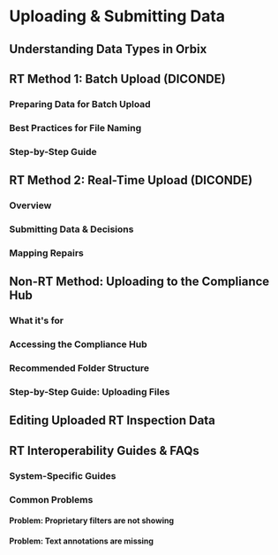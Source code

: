 # Uploading & Submitting Data

## Understanding Data Types in Orbix

## RT Method 1: Batch Upload (DICONDE)

### Preparing Data for Batch Upload

### Best Practices for File Naming

### Step-by-Step Guide

## RT Method 2: Real-Time Upload (DICONDE)

### Overview

### Submitting Data & Decisions

### Mapping Repairs

## Non-RT Method: Uploading to the Compliance Hub

### What it's for

### Accessing the Compliance Hub

### Recommended Folder Structure

### Step-by-Step Guide: Uploading Files

## Editing Uploaded RT Inspection Data

## RT Interoperability Guides & FAQs

### System-Specific Guides

### Common Problems

#### Problem: Proprietary filters are not showing

#### Problem: Text annotations are missing